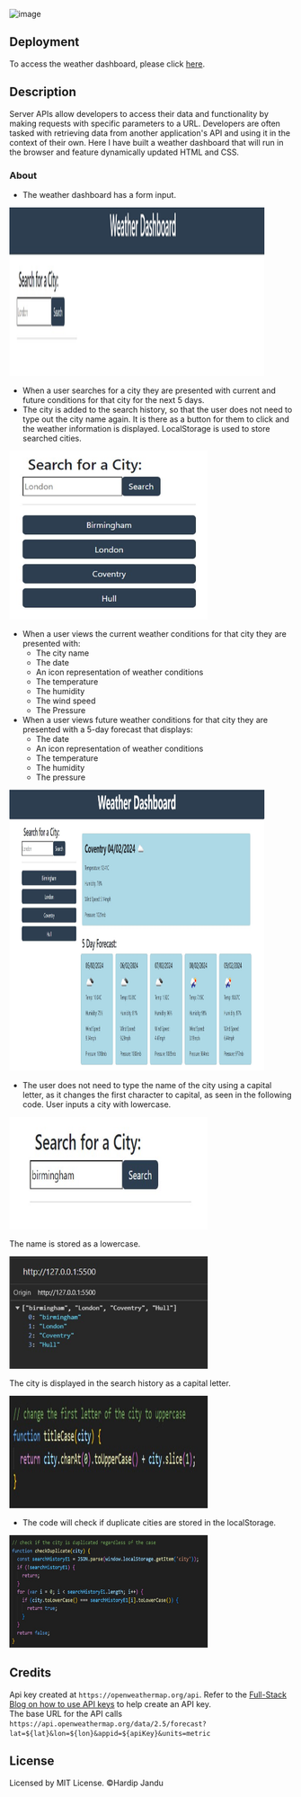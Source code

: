 ![image](https://github.com/HJandu/weather_dashboard/assets/116304118/a4c30b59-faa8-4c45-826f-bb6523fd6e08)

## Deployment
To access the weather dashboard, please click [here](https://hjandu.github.io/weather_dashboard/).

## Description 

Server APIs allow developers to access their data and functionality by making requests with specific parameters to a URL. Developers are often tasked with retrieving data from another application's API and using it in the context of their own. Here I have built a weather dashboard that will run in the browser and feature dynamically updated HTML and CSS.

### About
  * The weather dashboard has a form input.

<img width="90%" height="300" src="https://github.com/HJandu/weather_dashboard/blob/main/assets/images/homescreen.jpg">
   
  * When a user searches for a city they are presented with current and future conditions for that city for the next 5 days.
  * The city is added to the search history, so that the user does not need to type out the city name again. It is there as a button for them to click and the weather information is displayed. LocalStorage is used to store searched cities.
    
  <img width="70%" height="300" src="https://github.com/HJandu/weather_dashboard/blob/main/assets/images/search_button.jpg">
  
  * When a user views the current weather conditions for that city they are presented with:
    * The city name
    * The date
    * An icon representation of weather conditions
    * The temperature
    * The humidity
    * The wind speed
    * The Pressure
  * When a user views future weather conditions for that city they are presented with a 5-day forecast that displays:
    * The date
    * An icon representation of weather conditions
    * The temperature
    * The humidity
    * The pressure
 
<img width="90%" height="500" src="https://github.com/HJandu/weather_dashboard/blob/main/assets/images/weather_output.jpg">

  * The user does not need to type the name of the city using a capital letter, as it changes the first character to capital, as seen in the following code.
  User inputs a city with lowercase.

  <img width="70%" height="200" src="https://github.com/HJandu/weather_dashboard/blob/main/assets/images/lowercase_input.jpg">

The name is stored as a lowercase. 

  <img width="70%" height="200" src="https://github.com/HJandu/weather_dashboard/blob/main/assets/images/local_storage.jpg">

The city is displayed in the search history as a capital letter.

  <img width="70%" height="200" src="https://github.com/HJandu/weather_dashboard/blob/main/assets/images/uppercase_code.jpg">

* The code will check if duplicate cities are stored in the localStorage. 
 <img width="70%" height="200" src="https://github.com/HJandu/weather_dashboard/blob/main/assets/images/duplicate.jpg">




## Credits
Api key created at `https://openweathermap.org/api`. Refer to the [Full-Stack Blog on how to use API keys](https://coding-boot-camp.github.io/full-stack/apis/how-to-use-api-keys) to help create an API key. <br>
The base URL for the API calls `https://api.openweathermap.org/data/2.5/forecast?lat=${lat}&lon=${lon}&appid=${apiKey}&units=metric`


## License
Licensed by MIT License. &copy;Hardip Jandu

